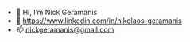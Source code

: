- 👋 Hi, I’m Nick Geramanis
- 🔗 https://www.linkedin.com/in/nikolaos-geramanis
- 📫 nickgeramanis@gmail.com
